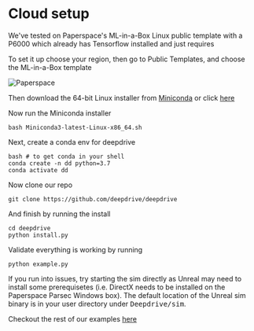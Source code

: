 # Cloud setup


We've tested on Paperspace's ML-in-a-Box Linux public template with a P6000 which already has Tensorflow installed and just requires

To set it up choose your region, then go to Public Templates, and choose the ML-in-a-Box template

![Paperspace](https://i.imgur.com/ZyltYsM.png)

Then download the 64-bit Linux installer from [Miniconda](https://docs.conda.io/en/latest/miniconda.html) or click [here](https://repo.anaconda.com/miniconda/Miniconda3-latest-Linux-x86_64.sh)

Now run the Miniconda installer

```
bash Miniconda3-latest-Linux-x86_64.sh
```

Next, create a conda env for deepdrive

```
bash # to get conda in your shell
conda create -n dd python=3.7
conda activate dd
```

Now clone our repo

```
git clone https://github.com/deepdrive/deepdrive
```

And finish by running the install

```
cd deepdrive
python install.py
```

Validate everything is working by running

```
python example.py
```

If you run into issues, try starting the sim directly as Unreal may need to install some prerequisetes (i.e. DirectX needs to be installed on the Paperspace Parsec Windows box). The default location of the Unreal sim binary is in your user directory under <kbd>Deepdrive/sim</kbd>.

Checkout the rest of our examples [here](https://docs.deepdrive.io/#usage)
